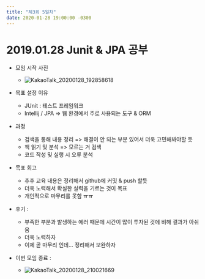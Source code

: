 ```yaml
---
title: "제3회 5일차"
date: 2020-01-28 19:00:00 -0300
---
```


# 2019.01.28 Junit & JPA 공부 

- 모임 시작 사진
  - ![KakaoTalk_20200128_192858618](https://user-images.githubusercontent.com/11308147/73256069-9aa49080-4204-11ea-8ada-7da18cc4138a.jpg)

- 목표 설정 이유 

  - JUnit : 테스트 프레임워크
  - Intellij / JPA => 웹 환경에서 주로 사용되는 도구 & ORM
  
- 과정 
  
  - 검색을 통해 내용 정리 => 해결이 안 되는 부분 있어서 더욱 고민해봐야할 듯
  - 책 읽기 및 분석 => 모르는 거 검색 
  - 코드 작성 및 실행 시 오류 분석

- 목표 회고 

  - 추후 교육 내용은 정리해서 github에 커밋 & push 할듯
  - 더욱 노력해서 확실한 실력을 기르는 것이 목표 
  - 개인적으로 마무리를 못함 ㅠㅠ
   
- 후기 : 
  - 부족한 부분과 발생하는 에러 때문에 시간이 많이 투자된 것에 비해 결과가 아쉬움 
  - 더욱 노력하자
  - 이제 곧 마무리 인데... 정리해서 보완하자

- 이번 모임 종료 :
  - ![KakaoTalk_20200128_210021669](https://user-images.githubusercontent.com/11308147/73274370-d0f40700-4228-11ea-9d18-ef104e4ec60a.jpg)


